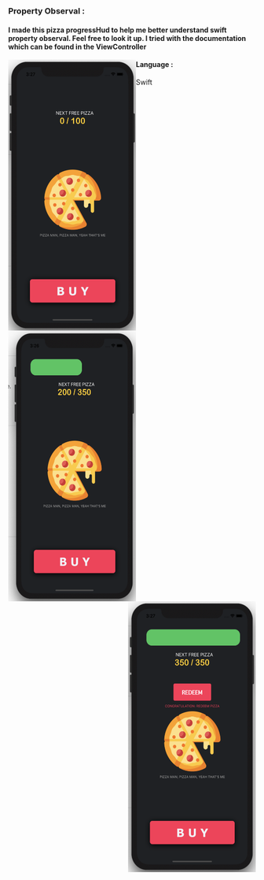 ### Property Observal :

#### I made this pizza  progressHud to help me better understand swift property observal.  Feel free to look it up. I tried with the documentation which can be found in the ViewController

<img   src="ui/1.jpeg" width="260" height="550" align="left">

<img   src="ui/2.jpeg" width="260" height="550" align="left" >

<img   src="ui/3.jpeg" width="260" height="550" align="right">


#### Language :

* Swift
